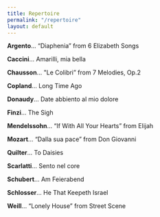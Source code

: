 ```yaml
---
title: Repertoire
permalink: "/repertoire"
layout: default
---
```


**Argento**...
  “Diaphenia” from 6 Elizabeth Songs

**Caccini**... Amarilli, mia bella 

**Chausson**... "Le Colibri” from 7 Melodies, Op.2 

**Copland**... Long Time Ago 

**Donaudy**... Date abbiento al mio dolore 

**Finzi**... The Sigh 

**Mendelssohn**... “If With All Your Hearts” from Elijah 

**Mozart**... “Dalla sua pace” from Don Giovanni 
     
**Quilter**... To Daisies 

**Scarlatti**... Sento nel core

**Schubert**... Am Feierabend 

**Schlosser**... He That Keepeth Israel

**Weill**... “Lonely House” from Street Scene